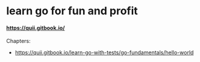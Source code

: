 # learn go for fun and profit

#### https://quii.gitbook.io/


Chapters:
- https://quii.gitbook.io/learn-go-with-tests/go-fundamentals/hello-world